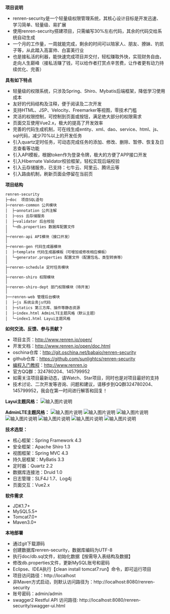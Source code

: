 **项目说明** 
- renren-security是一个轻量级权限管理系统，其核心设计目标是开发迅速、学习简单、轻量级、易扩展
- 使用renren-security搭建项目，只需编写30%左右代码，其余的代码交给系统自动生成
- 一个月的工作量，一周就能完成，剩余的时间可以陪家人、朋友、撩妹、钓凯子等，从此踏入高富帅、白富美行业
- 也是接私活的利器，能快速完成项目并交付，轻松赚取外快，实现财务自由，走向人生巅峰（接私活赚了钱，可以给作者打赏点辛苦费，让作者更有动力持续优化、完善）
 


**具有如下特点** 
- 轻量级的权限系统，只涉及Spring、Shiro、Mybatis后端框架，降低学习使用成本
- 友好的代码结构及注释，便于阅读及二次开发
- 支持HTML、JSP、Velocity、Freemarker等视图，零技术门槛
- 灵活的权限控制，可控制到页面或按钮，满足绝大部分的权限需求
- 页面交互使用Vue2.x，极大的提高了开发效率
- 完善的代码生成机制，可在线生成entity、xml、dao、service、html、js、sql代码，减少70%以上的开发任务
- 引入quartz定时任务，可动态完成任务的添加、修改、删除、暂停、恢复及日志查看等功能
- 引入API模板，根据token作为登录令牌，极大的方便了APP接口开发
- 引入Hibernate Validator校验框架，轻松实现后端校验
- 引入云存储服务，已支持：七牛云、阿里云、腾讯云等
- 引入路由机制，刷新页面会停留在当前页


**项目结构** 
```
renren-security
├─doc  项目SQL语句
├─renren-common 公共模块
│  ├─annotation 公共注解
│  ├─oss 云存储服务
│  ├─validator 后台校验
│  └─db.properties 数据库配置文件
│ 
├─renren-api API模块（接口开发）
│ 
├─renren-gen 代码生成器模块
│  ├─template 代码生成器模板（可增加或修改相应模板）
│  └─generator.properties 配置文件（配置包名、类型转换等）
│ 
├─renren-schedule 定时任务模块
│
├─renren-shiro 权限模块
│ 
├─renren-shiro-dept 部门权限模块（待开发）
│ 
├──renren-web 管理后台模块
│  ├─js 系统业务js代码
│  ├─statics 第三方库、插件等静态资源
│  ├─index.html AdminLTE主题风格（默认主题）
│  └─index1.html Layui主题风格

```


**如何交流、反馈、参与贡献？** 
- 项目主页：http://www.renren.io/open/
- 开发文档：http://www.renren.io/open/doc.html
- oschina仓库：http://git.oschina.net/babaio/renren-security
- github仓库：https://github.com/sunlightcs/renren-security
- [编程入门教程](http://www.renren.io)：http://www.renren.io   
- 官方QQ群：324780204、145799952
- 如需关注项目最新动态，请Watch、Star项目，同时也是对项目最好的支持
- 技术讨论、二次开发等咨询、问题和建议，请移步到QQ群324780204、145799952，我会在第一时间进行解答和回复！

**Layui主题风格：**
![输入图片说明](http://cdn.renren.io/img/2f6a43b9081e421ab8aa596155cd0ffc "在这里输入图片标题")

**AdminLTE主题风格：**
![输入图片说明](http://cdn.renren.io/img/44907148dd254064922a80cfddcc9b53 "在这里输入图片标题")
![输入图片说明](http://cdn.renren.io/img/f38a062145b141bf81157b495277d224 "在这里输入图片标题")
![输入图片说明](http://cdn.renren.io/img/65d7fb1906934e56abf8b8ca7e1c4541 "在这里输入图片标题")
![输入图片说明](http://cdn.renren.io/img/de740e471280429cb888f521e02ee787 "在这里输入图片标题")
![输入图片说明](http://cdn.renren.io/img/a8bc68f69288424697682f170ee40744 "在这里输入图片标题")
![输入图片说明](http://cdn.renren.io/img/92cd56f397754292a1a182f662a7e883 "在这里输入图片标题")
![输入图片说明](http://cdn.renren.io/img/0b56efe56fd64ed18e33a9e6dbb6e88c "在这里输入图片标题")







 **技术选型：** 
- 核心框架：Spring Framework 4.3
- 安全框架：Apache Shiro 1.3
- 视图框架：Spring MVC 4.3
- 持久层框架：MyBatis 3.3
- 定时器：Quartz 2.2
- 数据库连接池：Druid 1.0
- 日志管理：SLF4J 1.7、Log4j
- 页面交互：Vue2.x


 **软件需求** 
- JDK1.7+
- MySQL5.5+
- Tomcat7.0+
- Maven3.0+



 **本地部署**
- 通过git下载源码
- 创建数据库renren-security，数据库编码为UTF-8
- 执行doc/db.sql文件，初始化数据【按需导入表结构及数据】
- 修改db.properties文件，更新MySQL账号和密码
- Eclipse、IDEA执行【clean install tomcat7:run】命令，即可运行项目
- 项目访问路径：http://localhost
- 非Maven方式启动，则默认访问路径为：http://localhost:8080/renren-security
- 账号密码：admin/admin
- swagger2 Restful API 访问路径: http://localhost:8080/renren-security/swagger-ui.html

